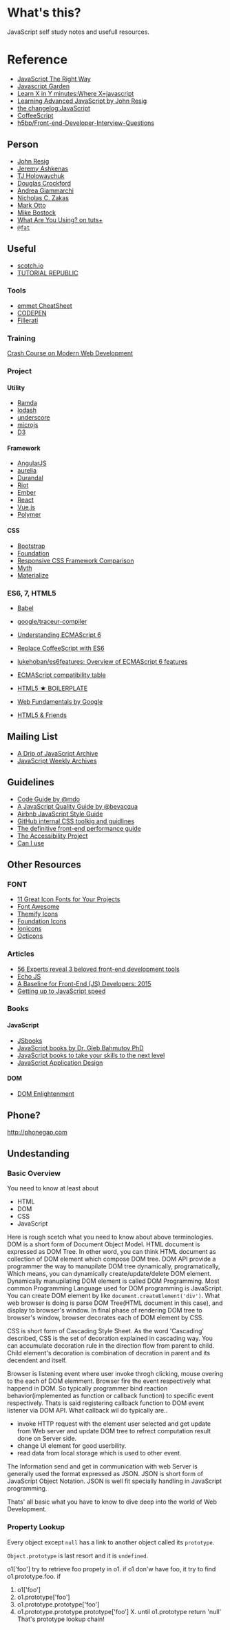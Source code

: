 # What's this?
JavaScript self study notes and usefull resources.

# Reference
* [JavaScript The Right Way](http://jstherightway.org)
* [Javascript Garden](https://bonsaiden.github.io/JavaScript-Garden/)
* [Learn X in Y minutes:Where X=javascript](http://learnxinyminutes.com/docs/javascript/)
* [Learning Advanced JavaScript by John Resig](http://ejohn.org/apps/learn/)
* [the changelog:JavaScript](http://thechangelog.com/tagged/javascript/)
* [CoffeeScript](http://coffeescript.org)
* [h5bp/Front-end-Developer-Interview-Questions](https://github.com/h5bp/Front-end-Developer-Interview-Questions)

## Person
* [John Resig](http://ejohn.org)
* [Jeremy Ashkenas](https://github.com/jashkenas)
* [TJ Holowaychuk](https://github.com/tj)
* [Douglas Crockford](http://www.crockford.com)
* [Andrea Giammarchi](http://webreflection.blogspot.jp/)
* [Nicholas C. Zakas](http://www.nczonline.net/)
* [Mark Otto](http://markdotto.com/)
* [Mike Bostock](http://bost.ocks.org/mike/)
* [What Are You Using? on tuts+](http://code.tutsplus.com/articles/what-are-you-using--net-32373)
* [`@fat`](https://github.com/fat)

## Useful
* [scotch.io](https://scotch.io)
* [TUTORIAL REPUBLIC](http://www.tutorialrepublic.com/)

### Tools
* [emmet CheatSheet](http://docs.emmet.io/cheat-sheet/)
* [CODEPEN](http://codepen.io)
* [Fillerati](http://www.fillerati.com)

### Training
[Crash Course on Modern Web Development](http://www.developingandrails.com/2015/01/crash-course-on-modern-web-development.html)

### Project
#### Utility
* [Ramda](http://ramdajs.com/)
* [lodash](https://lodash.com/)
* [underscore](https://github.com/jashkenas/underscore)
* [microjs](http://microjs.com/)
* [D3](http://alignedleft.com/tutorials/d3)

#### Framework
* [AngularJS](https://github.com/angular/angular.js)
* [aurelia](https://github.com/aurelia)
* [Durandal](https://github.com/BlueSpire/Durandal)
* [Riot](https://muut.com/riotjs/)
* [Ember](http://emberjs.com/)
* [React](https://facebook.github.io/react/)
* [Vue.js](http://vuejs.org/)
* [Polymer](https://www.polymer-project.org/)

#### CSS
* [Bootstrap](http://getbootstrap.com/)
* [Foundation](http://foundation.zurb.com/)
* [Responsive CSS Framework Comparison](http://responsive.vermilion.com/compare.php)
* [Myth](http://www.myth.io/)
* [Materialize](http://materializecss.com/)

### ES6, 7, HTML5
* [Babel](https://babeljs.io)
* [google/traceur-compiler](https://github.com/google/traceur-compiler)

* [Understanding ECMAScript 6](https://leanpub.com/understandinges6/read/)
* [Replace CoffeeScript with ES6](https://robots.thoughtbot.com/replace-coffeescript-with-es6)
* [lukehoban/es6features: Overview of ECMAScript 6 features](https://github.com/lukehoban/es6features#readme)
* [ECMAScript compatibility table](http://kangax.github.io/compat-table/es6/)
* [HTML5 ★ BOILERPLATE](https://html5boilerplate.com/)
* [Web Fundamentals by Google](https://developers.google.com/web/fundamentals/?hl=en)
* [HTML5 & Friends](https://developer.cdn.mozilla.net/media/uploads/demos/p/a/paulrouget/html5-dashboard/demo_package/index.html)

## Mailing List
* [A Drip of JavaScript Archive](http://adripofjavascript.com/archive.html)
* [JavaScript Weekly Archives](http://javascriptweekly.com/issues)

## Guidelines
* [Code Guide by @mdo](http://codeguide.co)
* [A JavaScript Quality Guide by @bevacqua](https://github.com/bevacqua/js)
* [Airbnb JavaScript Style Guide](https://github.com/airbnb/javascript)
* [GitHub internal CSS toolkig and guidlines](https://github.com/primer/primer)
* [The definitive front-end performance guide](http://browserdiet.com)
* [The Accessibility Project](http://a11yproject.com)
* [Can I use](http://caniuse.com/)

## Other Resources
### FONT
* [11 Great Icon Fonts for Your Projects](https://scotch.io/bar-talk/11-great-icon-fonts-for-your-projects)
* [Font Awesome](http://fontawesome.io/)
* [Themify Icons](http://themify.me/themify-icons)
* [Foundation Icons](https://scotch.io/bar-talk/11-great-icon-fonts-for-your-projects)
* [Ionicons](http://ionicons.com/)
* [Octicons](https://octicons.github.com/)

### Articles
* [56 Experts reveal 3 beloved front-end development tools](https://psdtowp.net/frontend-development-tools.html)
* [Echo JS](http://www.echojs.com/)
* [A Baseline for Front-End (JS) Developers: 2015](http://rmurphey.com/blog/2015/03/23/a-baseline-for-front-end-developers-2015/)
* [Getting up to JavaScript speed](http://glebbahmutov.com/blog//getting-up-to-javascript-speed/)

### Books
#### JavaScript
* [JSbooks](http://jsbooks.revolunet.com/)
* [JavaScript books by Dr. Gleb Bahmutov PhD](http://glebbahmutov.com/blog/javascript-books/)
* [JavaScript books to take your skills to the next level](http://blog.mediumequalsmessage.com/javascript-books-to-take-your-skills-to-the-next-level)
* [JavaScript Application Design](http://www.bevacqua.io/buildfirst)

#### DOM
* [DOM Enlightenment](http://domenlightenment.com/)

## Phone?
http://phonegap.com

## Undestanding

### Basic Overview

You need to know at least about

* HTML
* DOM
* CSS
* JavaScript

Here is rough scetch what you need to know about above terminologies.
DOM is a short form of Document Object Model.
HTML document is expressed as DOM Tree. In other word, you can think HTML document as collection of DOM element which compose DOM tree.
DOM API provide a programmer the way to manupilate DOM tree dynamically, programatically,
Which means, you can dynamically create/update/delete DOM element.
Dynamically manupilating DOM element is called DOM Programming.
Most common Programming Language used for DOM programming is JavaScript.
You can create DOM element by like `document.createElement('div')`.
What web browser is doing is parse DOM Tree(HTML document in this case), and display to browser's window.
In final phase of rendering DOM tree to browser's window, browser decorates each of DOM element by CSS.

CSS is short form of Cascading Style Sheet. As the word 'Cascading' described, CSS is the set of decoration explained in cascading way.
You can accumulate decoration rule in the direction flow from parent to child.
Child element's decoration is combination of decration in parent and its decendent and itself.

Browser is listening event where user invoke throgh clicking, mouse overing to the each of DOM elemment.
Browser fire the event respectively what happend in DOM.
So typically programmer bind reaction behavior(implemented as function or callback function) to specific event respectively.
Thats is said registering callback function to DOM event listener via DOM API.
What callback wil do typically are..
 - invoke HTTP request with the element user selected and get update from Web server and update DOM tree to refrect computation result done on Server side.
 - change UI element for good userbility.
 - read data from local storage which is used to other event.

The Information send and get in communication with web Server is generally used the format expressed as JSON.
JSON is short form of JavaScript Object Notation.
JSON is well fit specially handling in JavaScript programming.

Thats' all basic what you have to know to dive deep into the world of Web Development.

### Property Lookup
Every object except `null` has a link to another object called its `prototype`.

`Object.prototype` is last resort and it is `undefined`.

o1['foo'] try to retrieve foo propety in o1.
if o1 don'w have foo, it try to find o1.prototype.foo. if 

1. o1['foo']
2. o1.prototype['foo']
3. o1.prototype.prototype['foo']
4. o1.prototype.prototype.prototype['foo']
X. until o1.prototype return 'null'
That's prototype lookup chain!
